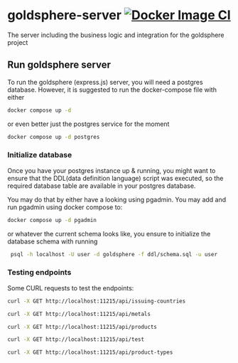 # goldsphere-server [![Docker Image CI](https://github.com/marcopersi/goldsphere-server/actions/workflows/docker-image.yml/badge.svg)](https://github.com/marcopersi/goldsphere-server/actions/workflows/docker-image.yml)
The server including the business logic and integration for the goldsphere project

## Run goldsphere server
To run the goldsphere (express.js) server, you will need a postgres database. However, it is suggested to run the docker-compose file with either

```bash
docker compose up -d 
```

or even better just the postgres service for the moment

```bash
docker compose up -d postgres
```

### Initialize database
Once you have your postgres instance up & running, you might want to ensure that the DDL(data definition language) script was executed, so the required database table are available in your postgres database. 

You may do that by either have a looking using pgadmin. You may add and run pgadmin using docker compose to:

```bash 
docker compose up -d pgadmin
```

or whatever the current schema looks like, you ensure to initialize the database schema with running 

```bash
 psql -h localhost -U user -d goldsphere -f ddl/schema.sql -u user 
```

### Testing endpoints

Some CURL requests to test the endpoints:

```bash
curl -X GET http://localhost:11215/api/issuing-countries

curl -X GET http://localhost:11215/api/metals

curl -X GET http://localhost:11215/api/products

curl -X GET http://localhost:11215/api/test

curl -X GET http://localhost:11215/api/product-types

